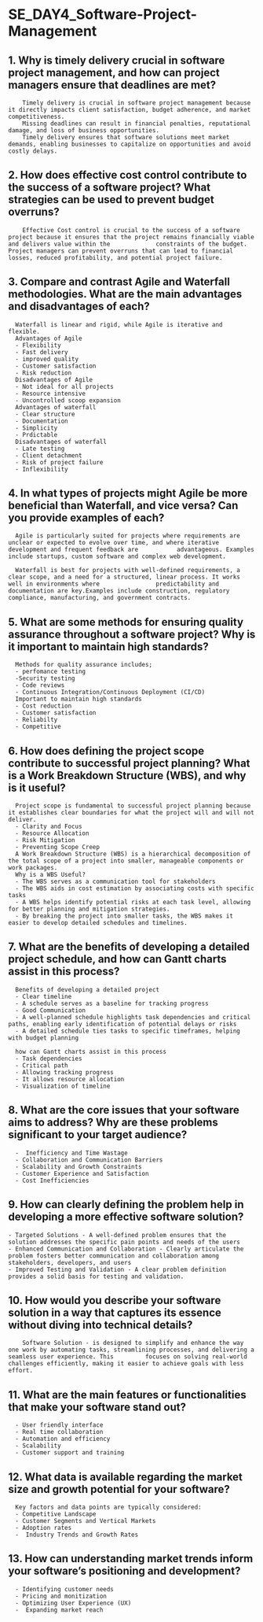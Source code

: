 # SE_DAY4_Software-Project-Management
## 1. Why is timely delivery crucial in software project management, and how can project managers ensure that deadlines are met?
        Timely delivery is crucial in software project management because it directly impacts client satisfaction, budget adherence, and market competitiveness. 
        Missing deadlines can result in financial penalties, reputational damage, and loss of business opportunities. 
        Timely delivery ensures that software solutions meet market demands, enabling businesses to capitalize on opportunities and avoid costly delays.
        
## 2. How does effective cost control contribute to the success of a software project? What strategies can be used to prevent budget overruns?
        Effective Cost control is crucial to the success of a software project because it ensures that the project remains financially viable and delivers value within the             constraints of the budget. Project managers can prevent overruns that can lead to financial losses, reduced profitability, and potential project failure. 
        
## 3. Compare and contrast Agile and Waterfall methodologies. What are the main advantages and disadvantages of each?
      Waterfall is linear and rigid, while Agile is iterative and flexible. 
      Advantages of Agile
      - Flexibility 
      - Fast delivery 
      - improved quality 
      - Customer satisfaction 
      - Risk reduction 
      Disadvantages of Agile
      - Not ideal for all projects
      - Resource intensive 
      - Uncontrolled scoop expansion
      Advantages of waterfall
      - Clear structure 
      - Documentation 
      - Simplicity 
      - Prdictable
      Disadvantages of waterfall
      - Late testing
      - Client detachment 
      - Risk of project failure 
      - Inflexibility 
    
## 4. In what types of projects might Agile be more beneficial than Waterfall, and vice versa? Can you provide examples of each?
      Agile is particularly suited for projects where requirements are unclear or expected to evolve over time, and where iterative development and frequent feedback are           advantageous. Examples include startups, custom software and complex web development.
      
      Waterfall is best for projects with well-defined requirements, a clear scope, and a need for a structured, linear process. It works well in environments where                predictability and documentation are key.Examples include construction, regulatory compliance, manufacturing, and government contracts.

## 5. What are some methods for ensuring quality assurance throughout a software project? Why is it important to maintain high standards?
      Methods for quality assurance includes;
      - perfomance testing 
      -Security testing 
      - Code reviews 
      - Continuous Integration/Continuous Deployment (CI/CD)
      Important to maintain high standards
      - Cost reduction
      - Customer satisfaction 
      - Reliabilty
      - Competitive 

## 6. How does defining the project scope contribute to successful project planning? What is a Work Breakdown Structure (WBS), and why is it useful?
      Project scope is fundamental to successful project planning because it establishes clear boundaries for what the project will and will not deliver.
      - Clarity and Focus
      - Resource Allocation
      - Risk Mitigation
      - Preventing Scope Creep
      A Work Breakdown Structure (WBS) is a hierarchical decomposition of the total scope of a project into smaller, manageable components or work packages.
      Why is a WBS Useful?
      - The WBS serves as a communication tool for stakeholders
      - The WBS aids in cost estimation by associating costs with specific tasks
      - A WBS helps identify potential risks at each task level, allowing for better planning and mitigation strategies.
      - By breaking the project into smaller tasks, the WBS makes it easier to develop detailed schedules and timelines.
      
## 7. What are the benefits of developing a detailed project schedule, and how can Gantt charts assist in this process?
      Benefits of developing a detailed project 
      - Clear timeline 
      - A schedule serves as a baseline for tracking progress
      - Good Communication 
      - A well-planned schedule highlights task dependencies and critical paths, enabling early identification of potential delays or risks 
      - A detailed schedule ties tasks to specific timeframes, helping with budget planning

      how can Gantt charts assist in this process
      - Task dependencies 
      - Critical path
      - Allowing tracking progress
      - It allows resource allocation
      - Visualization of timeline
      
## 8. What are the core issues that your software aims to address? Why are these problems significant to your target audience?
      -  Inefficiency and Time Wastage
      - Collaboration and Communication Barriers
      - Scalability and Growth Constraints
      - Customer Experience and Satisfaction
      - Cost Inefficiencies
      
## 9. How can clearly defining the problem help in developing a more effective software solution?
    - Targeted Solutions - A well-defined problem ensures that the solution addresses the specific pain points and needs of the users
    - Enhanced Communication and Collaboration - Clearly articulate the problem fosters better communication and collaboration among stakeholders, developers, and users
    - Improved Testing and Validation - A clear problem definition provides a solid basis for testing and validation.

## 10. How would you describe your software solution in a way that captures its essence without diving into technical details?
        Software Solution - is designed to simplify and enhance the way one work by automating tasks, streamlining processes, and delivering a seamless user experience. This         focuses on solving real-world challenges efficiently, making it easier to achieve goals with less effort. 
        
## 11. What are the main features or functionalities that make your software stand out?
      - User friendly interface 
      - Real time collaboration 
      - Automation and efficiency 
      - Scalability 
      - Customer support and training 
      
## 12. What data is available regarding the market size and growth potential for your software?
      Key factors and data points are typically considered:
      - Competitive Landscape
      - Customer Segments and Vertical Markets
      - Adoption rates
      -  Industry Trends and Growth Rates

## 13. How can understanding market trends inform your software’s positioning and development?
      - Identifying customer needs 
      - Pricing and monitization
      - Optimizing User Experience (UX)
      -  Expanding market reach 
